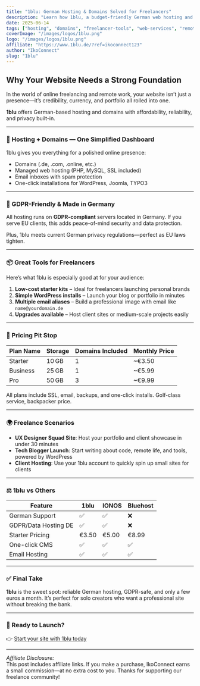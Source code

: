 ```yaml
---
title: "1blu: German Hosting & Domains Solved for Freelancers"
description: "Learn how 1blu, a budget-friendly German web hosting and domain platform, helps freelancers, remote workers, and small businesses get online fast and secure."
date: 2025-06-14
tags: ["hosting", "domains", "freelancer-tools", "web-services", "remote-life"]
coverImage: "/images/logos/1blu.png"
logo: "/images/logos/1blu.png"
affiliate: "https://www.1blu.de/?ref=ikoconnect123"
author: "IkoConnect"
slug: "1blu"
---
```


## Why Your Website Needs a Strong Foundation

In the world of online freelancing and remote work, your website isn’t just a presence—it’s credibility, currency, and portfolio all rolled into one.

**1blu** offers German-based hosting and domains with affordability, reliability, and privacy built-in.

---

### 🧰 Hosting + Domains — One Simplified Dashboard

1blu gives you everything for a polished online presence:

- Domains (.de, .com, .online, etc.)
- Managed web hosting (PHP, MySQL, SSL included)
- Email inboxes with spam protection
- One-click installations for WordPress, Joomla, TYPO3

---

### 🔐 GDPR-Friendly & Made in Germany

All hosting runs on **GDPR-compliant** servers located in Germany. If you serve EU clients, this adds peace-of-mind security and data protection.

Plus, 1blu meets current German privacy regulations—perfect as EU laws tighten.

---

### 📦 Great Tools for Freelancers

Here’s what 1blu is especially good at for your audience:

1. **Low-cost starter kits** – Ideal for freelancers launching personal brands  
2. **Simple WordPress installs** – Launch your blog or portfolio in minutes  
3. **Multiple email aliases** – Build a professional image with email like `name@yourdomain.de`  
4. **Upgrades available** – Host client sites or medium-scale projects easily

---

### 💸 Pricing Pit Stop

| Plan Name      | Storage | Domains Included | Monthly Price |
|----------------|---------|------------------|----------------|
| Starter        | 10 GB   | 1                | ~€3.50         |
| Business       | 25 GB   | 1                | ~€5.99         |
| Pro            | 50 GB   | 3                | ~€9.99         |

All plans include SSL, email, backups, and one-click installs. Golf-class service, backpacker price.

---

### 🌍 Freelance Scenarios

- **UX Designer Squad Site**: Host your portfolio and client showcase in under 30 minutes  
- **Tech Blogger Launch**: Start writing about code, remote life, and tools, powered by WordPress  
- **Client Hosting**: Use your 1blu account to quickly spin up small sites for clients

---

### ⚖️ 1blu vs Others

| Feature             | 1blu    | IONOS    | Bluehost |
|---------------------|---------|----------|----------|
| German Support      | ✅      | ✅        | ❌       |
| GDPR/Data Hosting DE| ✅      | ✅        | ❌       |
| Starter Pricing     | €3.50   | €5.00     | €8.99    |
| One-click CMS       | ✅      | ✅        | ✅       |
| Email Hosting       | ✅      | ✅        | ✅       |

---

### ✅ Final Take

**1blu** is the sweet spot: reliable German hosting, GDPR-safe, and only a few euros a month. It’s perfect for solo creators who want a professional site without breaking the bank.

---

### 🚀 Ready to Launch?

👉 [Start your site with 1blu today](https://www.1blu.de/?ref=ikoconnect123)

---

*Affiliate Disclosure:*  
This post includes affiliate links. If you make a purchase, IkoConnect earns a small commission—at no extra cost to you. Thanks for supporting our freelance community!

